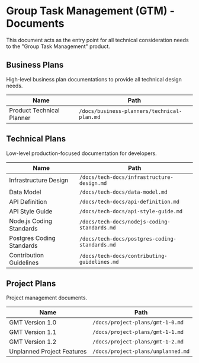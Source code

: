 # Group Task Management (GTM) - Documents

This document acts as the entry point for all technical consideration needs to the "Group Task Management" product.

## Business Plans

High-level business plan documentations to provide all technical design needs.

| Name                      | Path                                        |
| ------------------------- | ------------------------------------------- |
| Product Technical Planner | `/docs/business-planners/technical-plan.md` |

## Technical Plans

Low-level production-focused documentation for developers.

| Name                      | Path                                           |
| ------------------------- | ---------------------------------------------- |
| Infrastructure Design     | `/docs/tech-docs/infrastructure-design.md`     |
| Data Model                | `/docs/tech-docs/data-model.md`                |
| API Definition            | `/docs/tech-docs/api-definition.md`            |
| API Style Guide           | `/docs/tech-docs/api-style-guide.md`           |
| Node.js Coding Standards  | `/docs/tech-docs/nodejs-coding-standards.md`   |
| Postgres Coding Standards | `/docs/tech-docs/postgres-coding-standards.md` |
| Contribution Guidelines   | `/docs/tech-docs/contributing-guidelines.md`   |

## Project Plans

Project management documents.

| Name                       | Path                               |
| -------------------------- | ---------------------------------- |
| GMT Version 1.0            | `/docs/project-plans/gmt-1-0.md`   |
| GMT Version 1.1            | `/docs/project-plans/gmt-1-1.md`   |
| GMT Version 1.2            | `/docs/project-plans/gmt-1-2.md`   |
| Unplanned Project Features | `/docs/project-plans/unplanned.md` |
